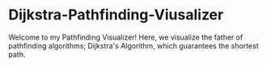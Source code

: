 # Dijkstra-Pathfinding-Viusalizer
Welcome to my Pathfinding Visualizer! Here, we visualize the father of pathfinding algorithms; Dijkstra's Algorithm, which guarantees the shortest path.
